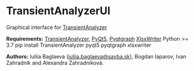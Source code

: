 # TransientAnalyzerUI

Graphical interface for [TransientAnalyzer](https://github.com/IuliiaBaglaeva/TransientAnalyzer)

**Requirements:** 
[TransientAnalyzer](https://github.com/IuliiaBaglaeva/TransientAnalyzer), [PyQt5](https://pypi.org/project/PyQt5/), [Pyqtgraph](https://www.pyqtgraph.org/) [XlsxWriter](https://xlsxwriter.readthedocs.io/) Python >= 3.7
pip install TransientAnalyzer pyqt5 pyqtgraph xlsxwriter

**Authors:**  Iuliia Baglaeva (iuliia.baglaeva@savba.sk), Bogdan Iaparov, Ivan Zahradník and Alexandra Zahradníková.
